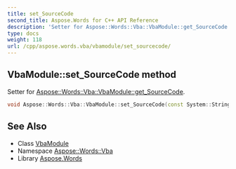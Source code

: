 ```yaml
---
title: set_SourceCode
second_title: Aspose.Words for C++ API Reference
description: 'Setter for Aspose::Words::Vba::VbaModule::get_SourceCode.'
type: docs
weight: 118
url: /cpp/aspose.words.vba/vbamodule/set_sourcecode/
---
```

## VbaModule::set_SourceCode method


Setter for [Aspose::Words::Vba::VbaModule::get_SourceCode](../get_sourcecode/).

```cpp
void Aspose::Words::Vba::VbaModule::set_SourceCode(const System::String &value)
```

## See Also

* Class [VbaModule](../)
* Namespace [Aspose::Words::Vba](../../)
* Library [Aspose.Words](../../../)
